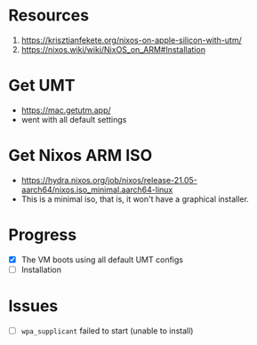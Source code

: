 # Resources
 1. https://krisztianfekete.org/nixos-on-apple-silicon-with-utm/
 1. https://nixos.wiki/wiki/NixOS_on_ARM#Installation

# Get UMT
 - https://mac.getutm.app/
 - went with all default settings

# Get Nixos ARM ISO
 - https://hydra.nixos.org/job/nixos/release-21.05-aarch64/nixos.iso_minimal.aarch64-linux
 - This is a minimal iso, that is, it won't have a graphical installer.

# Progress
 - [x] The VM boots using all default UMT configs
 - [  ] Installation

# Issues
 - [  ] `wpa_supplicant` failed to start (unable to install)

